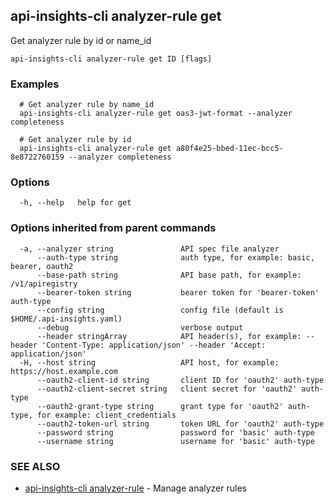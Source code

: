## api-insights-cli analyzer-rule get

Get analyzer rule by id or name_id

```
api-insights-cli analyzer-rule get ID [flags]
```

### Examples

```
  # Get analyzer rule by name_id
  api-insights-cli analyzer-rule get oas3-jwt-format --analyzer completeness

  # Get analyzer rule by id
  api-insights-cli analyzer-rule get a80f4e25-bbed-11ec-bcc5-8e8722760159 --analyzer completeness
```

### Options

```
  -h, --help   help for get
```

### Options inherited from parent commands

```
  -a, --analyzer string               API spec file analyzer
      --auth-type string              auth type, for example: basic, bearer, oauth2
      --base-path string              API base path, for example: /v1/apiregistry
      --bearer-token string           bearer token for 'bearer-token' auth-type
      --config string                 config file (default is $HOME/.api-insights.yaml)
      --debug                         verbose output
      --header stringArray            API header(s), for example: --header 'Content-Type: application/json' --header 'Accept: application/json'
  -H, --host string                   API host, for example: https://host.example.com
      --oauth2-client-id string       client ID for 'oauth2' auth-type
      --oauth2-client-secret string   client secret for 'oauth2' auth-type
      --oauth2-grant-type string      grant type for 'oauth2' auth-type, for example: client_credentials
      --oauth2-token-url string       token URL for 'oauth2' auth-type
      --password string               password for 'basic' auth-type
      --username string               username for 'basic' auth-type
```

### SEE ALSO

* [api-insights-cli analyzer-rule](api-insights-cli_analyzer-rule.md)	 - Manage analyzer rules


